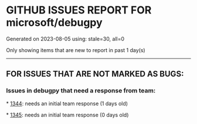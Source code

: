 
# GITHUB ISSUES REPORT FOR microsoft/debugpy


Generated on 2023-08-05 using: stale=30, all=0


Only showing items that are new to report in past 1 day(s)


---

## FOR ISSUES THAT ARE NOT MARKED AS BUGS:


### Issues in debugpy that need a response from team:


\* [1344](https://github.com/microsoft/debugpy/issues/1344 "More direct integration with vscode"): needs an initial team response (1 days old)

\* [1345](https://github.com/microsoft/debugpy/issues/1345 "Could not find a version that satisfies the requirement debugpy==1.6.8"): needs an initial team response (0 days old)
